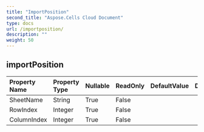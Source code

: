 ```yaml
---
title: "ImportPosition"
second_title: "Aspose.Cells Cloud Document"
type: docs
url: /importposition/
description: ""
weight: 50
---
```


## **importPosition**

 

| Property Name | Property Type | Nullable |  ReadOnly | DefaultValue | Description | 
| :- | :- | :- |:- |  :- | :- |
| SheetName | String | True |  False |  |  |  
| RowIndex | Integer | True |  False |  |  |  
| ColumnIndex | Integer | True |  False |  |  |  

